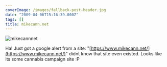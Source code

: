 ```yaml
---
coverImage: /images/fallback-post-header.jpg
date: "2009-04-06T15:16:39.000Z"
tags: []
title: mikecann.net
---
```


![mikecannnet](/wp-content/uploads/2009/04/mikecannnet.png "mikecannnet")

Ha! Just got a google alert from a site: "[https://www.mikecann.net/](https://www.mikecann.net/)" didnt know that site even existed. Looks like its some cannabis campaign site :P
